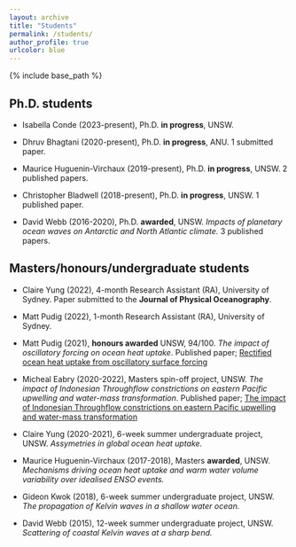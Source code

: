 ```yaml
---
layout: archive
title: "Students"
permalink: /students/
author_profile: true
urlcolor: blue
---
```


{% include base_path %}

## Ph.D. students

* Isabella Conde (2023-present), Ph.D. **in progress**, UNSW.

* Dhruv Bhagtani (2020-present), Ph.D. **in progress**, ANU. 1 submitted paper.

* Maurice Huguenin-Virchaux (2019-present), Ph.D. **in progress**,
  UNSW. 2 published papers.

* Christopher Bladwell (2018-present), Ph.D. **in progress**,
  UNSW. 1 published paper.

* David Webb (2016-2020), Ph.D. **awarded**, UNSW. *Impacts of
  planetary ocean waves on Antarctic and North Atlantic climate.*
  3 published papers.

## Masters/honours/undergraduate students

* Claire Yung (2022), 4-month Research Assistant (RA), University of
  Sydney. Paper submitted to the **Journal of Physical Oceanography**.

* Matt Pudig (2022), 1-month Research Assistant (RA), University of
  Sydney.

* Matt Pudig (2021), **honours awarded** UNSW, 94/100. *The impact of
  oscillatory forcing on ocean heat uptake*. Published paper;
  [Rectified ocean heat uptake from oscillatory surface
  forcing](https://doi.org/10.1175/JCLI-D-22-0267.1)

* Micheal Eabry (2020-2022), Masters spin-off project, UNSW. *The
  impact of Indonesian Throughflow constrictions on eastern Pacific
  upwelling and water-mass transformation*. Published paper; [The
  impact of Indonesian Throughflow constrictions on eastern Pacific
  upwelling and water-mass
  transformation](https://doi.org/10.1029/2022JC018509)

* Claire Yung (2020-2021), 6-week summer undergraduate project,
  UNSW. *Assymetries in global ocean heat uptake.*

* Maurice Huguenin-Virchaux (2017-2018), Masters **awarded**,
  UNSW. *Mechanisms driving ocean heat uptake and warm water volume
  variability over idealised ENSO events.*

* Gideon Kwok (2018), 6-week summer undergraduate project, UNSW. *The
  propagation of Kelvin waves in a shallow water ocean.*

* David Webb (2015), 12-week summer undergraduate project,
  UNSW. *Scattering of coastal Kelvin waves at a sharp bend.*

